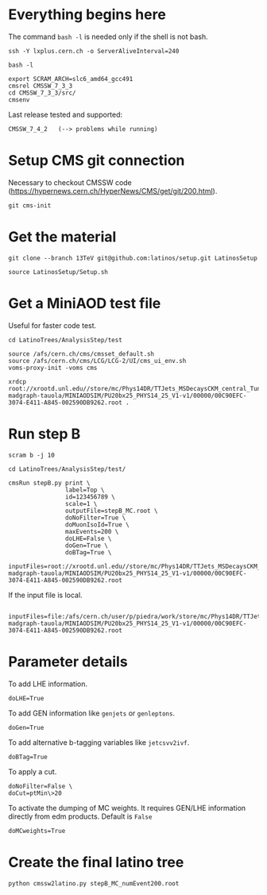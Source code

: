 Everything begins here
====

The command `bash -l` is needed only if the shell is not bash.

    ssh -Y lxplus.cern.ch -o ServerAliveInterval=240

    bash -l

    export SCRAM_ARCH=slc6_amd64_gcc491
    cmsrel CMSSW_7_3_3
    cd CMSSW_7_3_3/src/
    cmsenv


Last release tested and supported:

    CMSSW_7_4_2   (--> problems while running)

    
    
Setup CMS git connection
====

Necessary to checkout CMSSW code (https://hypernews.cern.ch/HyperNews/CMS/get/git/200.html).

    git cms-init

    
Get the material
====

    git clone --branch 13TeV git@github.com:latinos/setup.git LatinosSetup

    source LatinosSetup/Setup.sh


Get a MiniAOD test file
====

Useful for faster code test.

    cd LatinoTrees/AnalysisStep/test

    source /afs/cern.ch/cms/cmsset_default.sh
    source /afs/cern.ch/cms/LCG/LCG-2/UI/cms_ui_env.sh
    voms-proxy-init -voms cms

    xrdcp root://xrootd.unl.edu//store/mc/Phys14DR/TTJets_MSDecaysCKM_central_Tune4C_13TeV-madgraph-tauola/MINIAODSIM/PU20bx25_PHYS14_25_V1-v1/00000/00C90EFC-3074-E411-A845-002590DB9262.root .


Run step B
====

    scram b -j 10

    cd LatinoTrees/AnalysisStep/test/

    cmsRun stepB.py print \
                    label=Top \
                    id=123456789 \
                    scale=1 \
                    outputFile=stepB_MC.root \
                    doNoFilter=True \
                    doMuonIsoId=True \
                    maxEvents=200 \
                    doLHE=False \
                    doGen=True \
                    doBTag=True \
                    inputFiles=root://xrootd.unl.edu//store/mc/Phys14DR/TTJets_MSDecaysCKM_central_Tune4C_13TeV-madgraph-tauola/MINIAODSIM/PU20bx25_PHYS14_25_V1-v1/00000/00C90EFC-3074-E411-A845-002590DB9262.root

If the input file is local.

                    inputFiles=file:/afs/cern.ch/user/p/piedra/work/store/mc/Phys14DR/TTJets_MSDecaysCKM_central_Tune4C_13TeV-madgraph-tauola/MINIAODSIM/PU20bx25_PHYS14_25_V1-v1/00000/00C90EFC-3074-E411-A845-002590DB9262.root


Parameter details
====

To add LHE information.

    doLHE=True

To add GEN information like `genjets` or `genleptons`.

    doGen=True

To add alternative b-tagging variables like `jetcsvv2ivf`.

    doBTag=True
    
To apply a cut.

    doNoFilter=False \
    doCut=ptMin\>20

To activate the dumping of MC weights. It requires GEN/LHE information directly from edm products. Default is `False`
    
    doMCweights=True

    
    
Create the final latino tree
====

    python cmssw2latino.py stepB_MC_numEvent200.root

